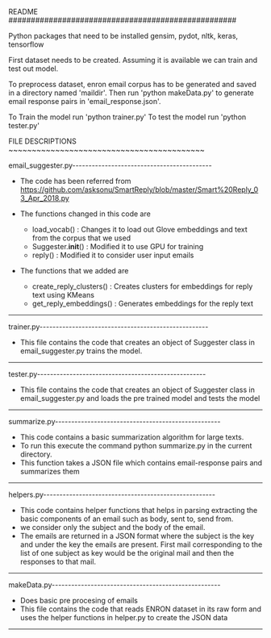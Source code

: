 README ###################################################

Python packages that need to be installed gensim, pydot, nltk, keras, tensorflow

First dataset needs to be created.
Assuming it is available we can train and test out model.

To preprocess dataset, enron email corpus has to be generated and saved in a directory named 'maildir'. Then run 'python makeData.py' to generate email response pairs in 'email_response.json'.

To Train the model run 'python trainer.py'
To test the model run 'python tester.py'


FILE DESCRIPTIONS ~~~~~~~~~~~~~~~~~~~~~~~~~~~~~~~~~~~~~~~~~~



email_suggester.py-------------------------------------------

 * The code has been referred from https://github.com/asksonu/SmartReply/blob/master/Smart%20Reply_03_Apr_2018.py

 * The functions changed in this code are
    - load_vocab() : Changes it to load out Glove embeddings and text from the corpus that we used
    - Suggester.__init__() : Modified it to use GPU for training
    - reply() : Modified it to consider user input emails

 * The functions that we added are
    - create_reply_clusters() : Creates clusters for embeddings for reply text using KMeans
    - get_reply_embeddings() : Generates embeddings for the reply text
--------------------------------------------------------------

trainer.py----------------------------------------------------

 * This file contains the code that creates an object of Suggester class in email_suggester.py
   trains the model.

--------------------------------------------------------------

tester.py----------------------------------------------------

 * This file contains the code that creates an object of Suggester class in email_suggester.py
   and loads the pre trained model and tests the model

--------------------------------------------------------------

summarize.py---------------------------------------------------

 * This code contains a basic summarization algorithm for large texts.
 * To run this execute the command python summarize.py in the current directory.
 * This function takes a JSON file which contains email-response pairs and summarizes them

---------------------------------------------------------------

helpers.py-----------------------------------------------------

 * This code contains helper functions that helps in parsing extracting the basic components of an email
   such as body, sent to, send from.
 * we consider only the subject and the body of the email.
 * The emails are returned in a JSON format where the subject is the key and under the key the emails are present. First mail corresponding to the list of one subject as key would be the original mail and then the responses to that mail.

---------------------------------------------------------------

makeData.py----------------------------------------------------

 * Does basic pre procesing of emails
 * This file contains the code that reads ENRON dataset in its raw form and uses the 
   helper functions in helper.py to create the JSON data

----------------------------------------------------------------

~~~~~~~~~~~~~~~~~~~~~~~~~~~~~~~~~~~~~~~~~~~~~~~~~~~~~~~~~~~~~~~~~
